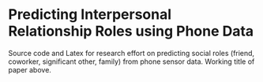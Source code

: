 # Predicting Interpersonal Relationship Roles using Phone Data

Source code and Latex for research effort on predicting social roles (friend, coworker, significant other, family) from phone sensor data. Working title of paper above.

